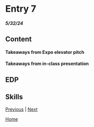 # Entry 7
##### 5/32/24

## Content 


#### Takeaways from Expo elevator pitch


#### Takeaways from in-class presentation





## EDP


## Skills 





[Previous](entry06.md) | [Next](entry08.md)

[Home](../README.md)

